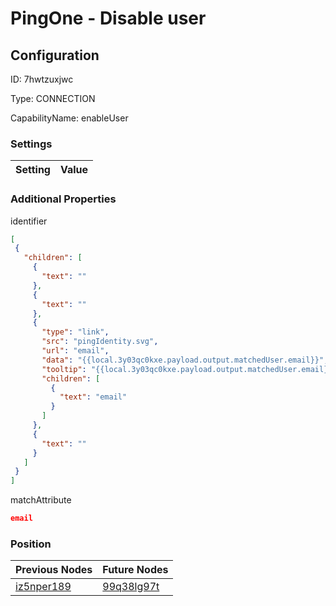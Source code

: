 # PingOne - Disable user
## Configuration
ID:  7hwtzuxjwc

Type: CONNECTION 

CapabilityName: enableUser

### Settings
| Setting | Value  |
| :------------------------ | ---------------------------------------- |
 




### Additional Properties
identifier
 ```json 
[
  {
    "children": [
      {
        "text": ""
      },
      {
        "text": ""
      },
      {
        "type": "link",
        "src": "pingIdentity.svg",
        "url": "email",
        "data": "{{local.3y03qc0kxe.payload.output.matchedUser.email}}",
        "tooltip": "{{local.3y03qc0kxe.payload.output.matchedUser.email}}",
        "children": [
          {
            "text": "email"
          }
        ]
      },
      {
        "text": ""
      }
    ]
  }
]
```


matchAttribute
 ```json 
email
```




### Position
| Previous Nodes | Future Nodes |
| :------------- | ------------ |
| [iz5nper189](./iz5nper189.md) | [99q38lg97t](./99q38lg97t.md) |
